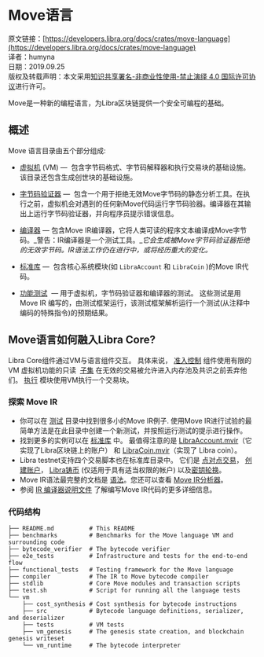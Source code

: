 # Move语言

原文链接：[https://developers.libra.org/docs/crates/move-language](https://developers.libra.org/docs/crates/move-language)<br/>
译者：humyna<br/>
日期：2019.09.25<br/>
版权及转载声明：本文采用[知识共享署名-非商业性使用-禁止演绎 4.0 国际许可协议](https://creativecommons.org/licenses/by-nc-nd/4.0/)进行许可。<br/>

Move是一种新的编程语言，为Libra区块链提供一个安全可编程的基础。

## 概述

Move 语言目录由五个部分组成:


- [虚拟机](https://developers.libra.org/docs/crates/vm/) (VM) —  包含字节码格式、字节码解释器和执行交易块的基础设施。该目录还包含生成创世块的基础设施。


- [字节码验证器](https://developers.libra.org/docs/crates/bytecode_verifier/) —  包含一个用于拒绝无效Move字节码的静态分析工具。在执行之前，虚拟机会对遇到的任何新Move代码运行字节码验器。编译器在其输出上运行字节码验证器，并向程序员提示错误信息。


- [编译器](https://developers.libra.org/docs/crates/compiler/https://developers.libra.org/docs/crates/compiler/) — 包含Move IR编译器，它将人类可读的程序文本编译成Move字节码。_警告：IR编译器是一个测试工具。__它会生成被Move字节码验证器拒绝的无效字节码。IR语法工作仍在进行中，或将经历重大的变化。_


- [标准库](https://developers.libra.org/docs/crates/stdlib/) —  包含核心系统模块(如 `LibraAccount` 和 `LibraCoin` )的Move IR代码。


- [功能测试](https://developers.libra.org/docs/crates/functional_tests/)  — 用于虚拟机，字节码验证器和编译器的测试。 这些测试是用Move IR 编写的，由测试框架运行，该测试框架解析运行一个测试(从注释中编码的特殊指令)的预期结果。

## Move语言如何融入Libra Core?

Libra Core组件通过VM与语言组件交互。 具体来说， [准入控制](https://developers.libra.org/docs/admission_control/) 组件使用有限的 VM 虚拟机功能的只读  [子集](https://developers.libra.org/docs/vm_validator/) 在无效的交易被允许进入内存池及共识之前丢弃他们。 [执行](https://developers.libra.org/docs/execution/) 模块使用VM执行一个交易块。

### 探索 Move IR

- 你可以在 [测试](https://developers.libra.org/docs/crates/functional_tests/tests/testsuite) 目录中找到很多小的Move IR例子. 使用Move IR进行试验的最简单方法是在此目录中创建一个新测试，并按照运行测试的提示进行操作。
- 找到更多的实例可以在 [标准库](https://developers.libra.org/docs/crates/stdlib/modules) 中。 最值得注意的是 [LibraAccount.mvir](https://developers.libra.org/docs/crates/stdlib/modules/libra_account.mvir)（它实现了Libra区块链上的账户） 和 [LibraCoin.mvir](https://developers.libra.org/docs/crates/stdlib/modules/libra_coin.mvir)（实现了 Libra coin）。
- Libra testnet支持四个交易脚本也在标准库目录中。 它们是 [点对点交易](https://developers.libra.org/docs/crates/stdlib/transaction_scripts/peer_to_peer_transfer.mvir)， [创建账户](https://developers.libra.org/docs/crates/stdlib/transaction_scripts/create_account.mvir)， [Libra铸币](https://developers.libra.org/docs/crates/stdlib/transaction_scripts/mint.mvir) (仅适用于具有适当权限的帐户) 以及[密钥轮换](https://developers.libra.org/docs/crates/language/stdlib/transaction_scripts/rotate_authentication_key.mvir)。
- Move IR语法最完整的文档是 [语法](https://developers.libra.org/docs/crates/compiler/ir_to_bytecode/src/parser.rs)。您还可以查看 [Move IR分析器](https://developers.libra.org/docs/crates/compiler/ir_to_bytecode/syntax/src/syntax.lalrpop)。
- 参阅 [IR 编译器说明文件](https://developers.libra.org/docs/crates/compiler/README.md) 了解编写Move IR代码的更多详细信息。

### 代码结构

```
├── README.md          # This README
├── benchmarks         # Benchmarks for the Move language VM and surrounding code
├── bytecode_verifier  # The bytecode verifier
├── e2e_tests          # Infrastructure and tests for the end-to-end flow
├── functional_tests   # Testing framework for the Move language
├── compiler           # The IR to Move bytecode compiler
├── stdlib             # Core Move modules and transaction scripts
├── test.sh            # Script for running all the language tests
└── vm
    ├── cost_synthesis # Cost synthesis for bytecode instructions
    ├── src            # Bytecode language definitions, serializer, and deserializer
    ├── tests          # VM tests
    ├── vm_genesis     # The genesis state creation, and blockchain genesis writeset
    └── vm_runtime     # The bytecode interpreter
```

